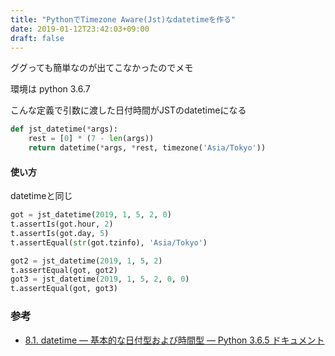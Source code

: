 ```yaml
---
title: "PythonでTimezone Aware(Jst)なdatetimeを作る"
date: 2019-01-12T23:42:03+09:00
draft: false
---
```


ググっても簡単なのが出てこなかったのでメモ

環境は python 3.6.7

こんな定義で引数に渡した日付時間がJSTのdatetimeになる

```python
def jst_datetime(*args):
    rest = [0] * (7 - len(args))
    return datetime(*args, *rest, timezone('Asia/Tokyo'))
```

#### 使い方

datetimeと同じ

```python
got = jst_datetime(2019, 1, 5, 2, 0)
t.assertIs(got.hour, 2)
t.assertIs(got.day, 5)
t.assertEqual(str(got.tzinfo), 'Asia/Tokyo')

got2 = jst_datetime(2019, 1, 5, 2)
t.assertEqual(got, got2)
got3 = jst_datetime(2019, 1, 5, 2, 0, 0)
t.assertEqual(got, got3)
```

### 参考

- [8.1. datetime — 基本的な日付型および時間型 — Python 3.6.5 ドキュメント](https://docs.python.jp/3/library/datetime.html)
